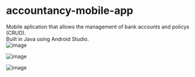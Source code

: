 # accountancy-mobile-app
Mobile aplication that allows the management of bank accounts and policys (CRUD).  
Built in Java using Android Studio.  
![image](https://github.com/Fernand0gh/accountancy-mobile-app/assets/117942609/d2f3a152-6c0e-4a22-afa5-4d43931a0ac2)
  
![image](https://github.com/Fernand0gh/accountancy-mobile-app/assets/117942609/7a2e2aa7-c5c7-4bd3-a119-59e46e071035)
  
![image](https://github.com/Fernand0gh/accountancy-mobile-app/assets/117942609/9914ad16-67f9-476e-afba-029c0cfec47a)
